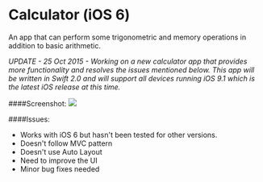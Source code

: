 Calculator (iOS 6)
==================

An app that can perform some trigonometric and memory operations in addition to basic arithmetic. 

_UPDATE - 25 Oct 2015 - Working on a new calculator app that provides more functionality and resolves the issues mentioned below. This app will be written in Swift 2.0 and will support all devices running iOS 9.1 which is the latest iOS release at this time._

####Screenshot:
![](https://raw.github.com/vgaonkar/Calculator/master/screenshot.png)

####Issues:
- Works with iOS 6 but hasn't been tested for other versions.
- Doesn't follow MVC pattern
- Doesn't use Auto Layout
- Need to improve the UI
- Minor bug fixes needed